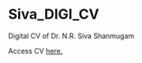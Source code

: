 # Siva_DIGI_CV
Digital CV of Dr. N.R. Siva Shanmugam


Access CV <a href="https://siva8492.github.io/Siva_DIGI_CV/"> here. </a>
